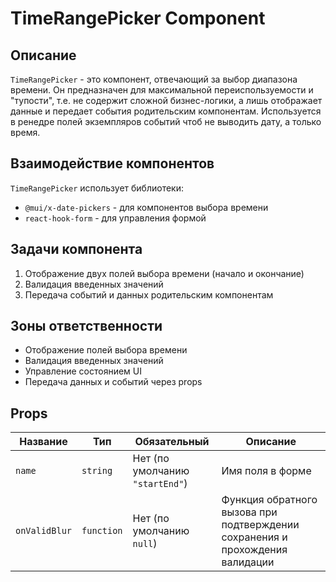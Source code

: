 # TimeRangePicker Component

## Описание

`TimeRangePicker` - это компонент, отвечающий за выбор диапазона времени. Он предназначен для максимальной переиспользуемости и "тупости", т.е. не содержит сложной бизнес-логики, а лишь отображает данные и передает события родительским компонентам.
Используется в ренедре полей экземпляров событий чтоб не выводить дату, а только время.

## Взаимодействие компонентов

`TimeRangePicker` использует библиотеки:
- `@mui/x-date-pickers` - для компонентов выбора времени
- `react-hook-form` - для управления формой

## Задачи компонента

1. Отображение двух полей выбора времени (начало и окончание)
2. Валидация введенных значений
3. Передача событий и данных родительским компонентам

## Зоны ответственности

- Отображение полей выбора времени
- Валидация введенных значений
- Управление состоянием UI
- Передача данных и событий через props

## Props

| Название | Тип | Обязательный | Описание |
|----------|-----|--------------|----------|
| `name` | `string` | Нет (по умолчанию `"startEnd"`) | Имя поля в форме |
| `onValidBlur` | `function` | Нет (по умолчанию `null`) | Функция обратного вызова при подтверждении сохранения и прохождения валидации |